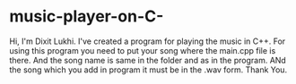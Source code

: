 # music-player-on-C-
Hi, I'm Dixit Lukhi.
I've created a program for playing the music in C++.
For using this program you need to put your song where the main.cpp file is there. And the song name is same in the folder and as in the program. ANd the song which you add in program it must be in the .wav form.
Thank You.
